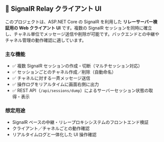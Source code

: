 ﻿

## 📡 SignalR Relay クライアント UI

このプロジェクトは、ASP.NET Core の SignalR を利用した **リレーサーバー検証用の Web クライアント UI** です。複数の SignalR セッションを同時に確立し、チャネル単位でメッセージ送信や削除が可能です。バックエンドとの中継やチャネル管理の動作確認に適しています。

### 主な機能

* ✅ 複数 SignalR セッションの作成・切断（マルチセッション対応）
* ✅ セッションごとのチャネル作成／削除（自動命名）
* ✅ チャネルに対する一斉メッセージ送信
* ✅ 操作ログをリアルタイムに画面右側に出力
* ✅ REST API（`/api/sessions/dump`）によるサーバーセッション状態の取得・表示

### 想定用途

* SignalR ベースの中継・リレープロキシシステムのフロントエンド検証
* クライアント／チャネルごとの動作確認
* リアルタイムログと一体化した UI 操作確認

